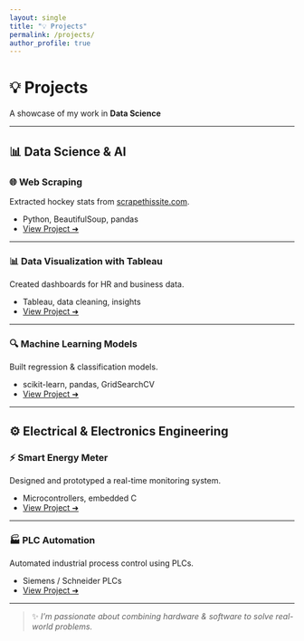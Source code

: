 ```yaml
---
layout: single
title: "💡 Projects"
permalink: /projects/
author_profile: true
---
```


# 💡 Projects

A showcase of my work in **Data Science**

---

## 📊 Data Science & AI

### 🌐 Web Scraping
Extracted hockey stats from [scrapethissite.com](https://www.scrapethissite.com/).
- Python, BeautifulSoup, pandas  
- [View Project ➜](./projects/web-scraping)

---

### 📊 Data Visualization with Tableau
Created dashboards for HR and business data.
- Tableau, data cleaning, insights  
- [View Project ➜](./projects/data-visualization)

---

### 🔍 Machine Learning Models
Built regression & classification models.
- scikit-learn, pandas, GridSearchCV  
- [View Project ➜](./projects/machine-learning)

---

## ⚙️ Electrical & Electronics Engineering

### ⚡ Smart Energy Meter
Designed and prototyped a real-time monitoring system.
- Microcontrollers, embedded C  
- [View Project ➜](./projects/smart-energy-meter)

---

### 🏭 PLC Automation
Automated industrial process control using PLCs.
- Siemens / Schneider PLCs  
- [View Project ➜](./projects/plc-automation)

---

> ✨ *I’m passionate about combining hardware & software to solve real-world problems.*
